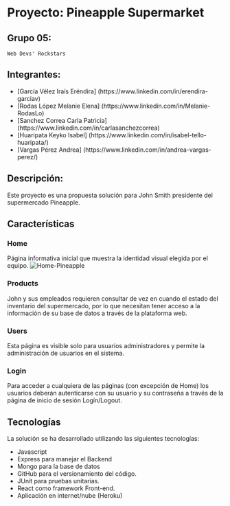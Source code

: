 # Proyecto: Pineapple Supermarket

## Grupo 05:
    
    Web Devs' Rockstars

## Integrantes:

<ul>
  <li> [García Vélez Iraís Eréndira] (https://www.linkedin.com/in/erendira-garciav) </li>
  <li> [Rodas López Melanie Elena] (https://www.linkedin.com/in/Melanie-RodasLo) </li>
  <li> [Sanchez Correa Carla Patricia] (https://www.linkedin.com/in/carlasanchezcorrea) </li>
  <li> [Huaripata Keyko Isabel] (https://www.linkedin.com/in/isabel-tello-huaripata/) </li>
  <li> [Vargas Pérez Andrea] (https://www.linkedin.com/in/andrea-vargas-perez/) </li>
</ul>

## Descripción:
    
Este proyecto es una propuesta solución para John Smith presidente del supermercado Pineapple.

## Características

### Home

Página informativa inicial que muestra la identidad visual elegida por el equipo. 
![Home-Pineapple](https://user-images.githubusercontent.com/89095047/143374206-76f41483-9172-4f2a-b207-7e214c39a194.png)

### Products

John y sus empleados requieren consultar de vez en cuando el estado del inventario del supermercado, por lo que necesitan tener acceso a la información de su base de datos a través de la plataforma web. 

### Users

Esta página es visible solo para usuarios administradores y permite la administración de usuarios en el sistema. 

### Login 

 Para acceder a cualquiera de las páginas (con excepción de Home) los usuarios deberán autenticarse con su usuario y su contraseña a través de la página de inicio de sesión Logín/Logout.

## Tecnologías

La solución se ha desarrollado utilizando las siguientes tecnologías:
<ul>
    <li>Javascript</li>
    <li>Express para manejar el Backend </li>
    <li>Mongo para la base de datos </li>
    <li>GitHub para el versionamiento del código.</li>
    <li>JUnit para pruebas unitarias.</li>
    <li>React como framework Front-end.</li>
    <li>Aplicación en internet/nube (Heroku)</li>
</ul>








